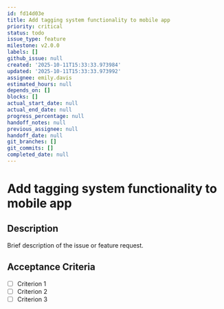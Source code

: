 ```yaml
---
id: fd14d03e
title: Add tagging system functionality to mobile app
priority: critical
status: todo
issue_type: feature
milestone: v2.0.0
labels: []
github_issue: null
created: '2025-10-11T15:33:33.973984'
updated: '2025-10-11T15:33:33.973992'
assignee: emily.davis
estimated_hours: null
depends_on: []
blocks: []
actual_start_date: null
actual_end_date: null
progress_percentage: null
handoff_notes: null
previous_assignee: null
handoff_date: null
git_branches: []
git_commits: []
completed_date: null
---
```


# Add tagging system functionality to mobile app

## Description

Brief description of the issue or feature request.

## Acceptance Criteria

- [ ] Criterion 1
- [ ] Criterion 2
- [ ] Criterion 3